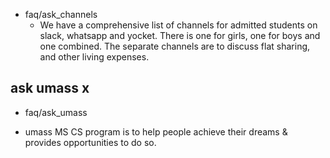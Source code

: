 * faq/ask_channels
  - We have a comprehensive list of channels for admitted students on slack, whatsapp and yocket. There is one for girls, one for boys and one combined. The separate channels are to discuss flat sharing, and other living expenses.

## ask umass x
* faq/ask_umass
 - umass MS CS program is to help people achieve their dreams & provides opportunities to do so.